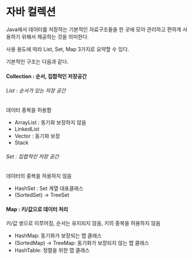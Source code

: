 # 자바 컬렉션

Java에서 데이터를 저장하는 기본적인 자료구조들을 한 곳에 모아 관리하고 편하게 사용하기 위해서 제공하는 것을 의미한다.

사용 용도에 따라 List, Set, Map 3가지로 요약할 수 있다.

기본적인 구조는 다음과 같다.

#### Collection : 순서, 집합적인 저장공간

###### List : 순서가 있는 저장 공간

데이터 중복을 허용함

* ArrayList : 동기화 보장하지 않음
* LinkedList
* Vector : 동기화 보장
* Stack

###### Set : 집합적인 저장 공간

데이터의 중복을 허용하지 않음

* HashSet : Set 계열 대표클래스
* (SortedSet) -> TreeSet

#### Map : 키/값으로 데이터 처리

키/값 쌍으로 이루어짐, 순서는 유지되지 않음, 키의 중복을 허용하지 않음

* HashMap: 동기화가 보장되는 맵 클래스
* (SortedMap) -> TreeMap: 동기화가 보장되지 않는 맵 클래스
* HashTable: 정렬을 위한 맵 클래스
